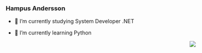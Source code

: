 ### Hampus Andersson
- :open_book: I’m currently studying System Developer .NET

- 🌱 I’m currently learning Python

<a href="https://discord.com/users/282811845838897152">
 <img align="right" src="https://lanyard-profile-readme.vercel.app/api/282811845838897152" /> </a>

